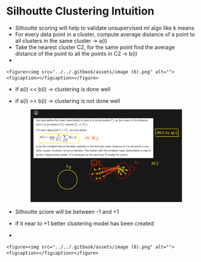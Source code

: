 # Silhoutte Clustering Intuition

* Silhoutte scoring will help to validate unsupervised ml algo like k means
* For every data point in a cluster, compute average distance of a point to all clusters in the same cluster -> a(i)
* Take the nearest cluster C2, for the same point find the average distance of the point to all the points in C2 -> b(i)
*

    <figure><img src="../../.gitbook/assets/image (6).png" alt=""><figcaption></figcaption></figure>
* &#x20;if a(i) << b(i) -> clustering is done well
*   &#x20;if a(i) >> b(i) -> clustering is not done well

    <figure><img src="../../.gitbook/assets/image (7).png" alt=""><figcaption></figcaption></figure>
* &#x20;Silhoutte sciore will be between -1 and +1
* if it near to +1 better clustering model has been created
*

    <figure><img src="../../.gitbook/assets/image (8).png" alt=""><figcaption></figcaption></figure>
